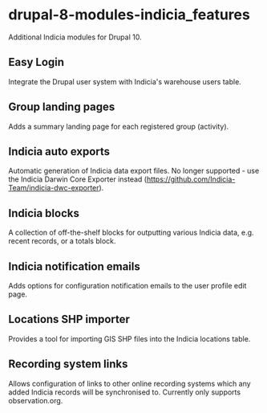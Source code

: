 # drupal-8-modules-indicia_features
Additional Indicia modules for Drupal 10.

## Easy Login

Integrate the Drupal user system with Indicia's warehouse users table.

## Group landing pages

Adds a summary landing page for each registered group (activity).

## Indicia auto exports

Automatic generation of Indicia data export files. No longer supported - use the Indicia Darwin
Core Exporter instead (https://github.com/Indicia-Team/indicia-dwc-exporter).

## Indicia blocks

A collection of off-the-shelf blocks for outputting various Indicia data, e.g. recent records,
or a totals block.

## Indicia notification emails

Adds options for configuration notification emails to the user profile edit page.

## Locations SHP importer

Provides a tool for importing GIS SHP files into the Indicia locations table.

## Recording system links

Allows configuration of links to other online recording systems which any added Indicia records
will be synchronised to. Currently only supports observation.org.